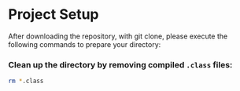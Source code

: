 # Project Setup

After downloading the repository, with git clone, please execute the following commands to prepare your directory:

### Clean up the directory by removing compiled `.class` files:
```bash
rm *.class

